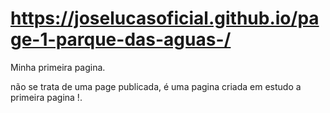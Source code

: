 #  https://joselucasoficial.github.io/page-1-parque-das-aguas-/
Minha primeira pagina.

não se trata de uma page publicada, é uma pagina criada em estudo a primeira pagina !.
